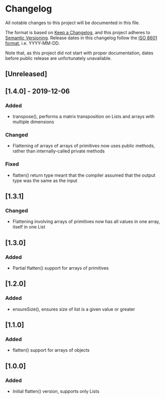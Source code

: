 # Changelog
All notable changes to this project will be documented in this file.

The format is based on [Keep a Changelog](https://keepachangelog.com/en/1.0.0/),
and this project adheres to [Semantic Versioning](https://semver.org/spec/v2.0.0.html).
Release dates in this changelog follow the [ISO 8601 format](https://www.iso.org/iso-8601-date-and-time-format.html), i.e. YYYY-MM-DD.

Note that, as this project did not start with proper documentation,
dates before public release are unfortunately unavailable.

## [Unreleased]

## [1.4.0] - 2019-12-06
### Added
- transpose(), performs a matrix transposition on Lists and arrays with multiple dimensions

### Changed
- Flattening of arrays of arrays of primitives now uses public methods, rather than internally-called private methods

### Fixed
- flatten() return type meant that the compiler assumed that the output type was the same as the input

## [1.3.1]
### Changed
- Flattening involving arrays of primitives now has all values in one array, itself in one List

## [1.3.0]
### Added
- Partial flatten() support for arrays of primitives

## [1.2.0]
### Added
- ensureSize(), ensures size of list is a given value or greater

## [1.1.0]
### Added
- flatten() support for arrays of objects

## [1.0.0]
### Added
- Initial flatten() version, supports only Lists